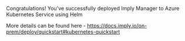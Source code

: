 Congratulations! You've successfully deployed Imply Manager to Azure Kubernetes Service using Helm

More details can be found here - https://docs.imply.io/on-prem/deploy/quickstart#kubernetes-quickstart
